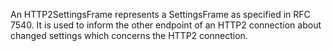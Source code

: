 An HTTP2SettingsFrame represents a SettingsFrame as specified in RFC 7540. It is used to inform the other endpoint of an HTTP2 connection about changed settings which concerns the HTTP2 connection.